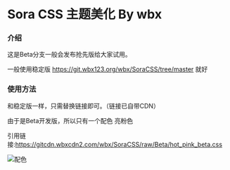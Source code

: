 # Sora CSS 主题美化 By wbx
### 介绍
这是Beta分支一般会发布抢先版给大家试用。

一般使用稳定版 https://git.wbx123.org/wbx/SoraCSS/tree/master 就好

### 使用方法
和稳定版一样，只需替换链接即可。（链接已自带CDN）

由于是Beta开发版，所以只有一个配色 亮粉色

引用链接:https://gitcdn.wbxcdn2.com/wbx/SoraCSS/raw/Beta/hot_pink_beta.css

![配色](https://ooo.0o0.ooo/2017/04/28/5902bfa19ef25.jpg)